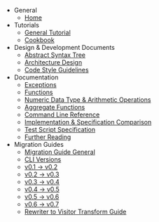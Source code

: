 * General
  * [Home](https://github.com/partiql/partiql-lang-kotlin/wiki/Home)
* Tutorials
  * [General Tutorial](https://github.com/partiql/partiql-lang-kotlin/wiki/Tutorial)
  * [Cookbook](https://github.com/partiql/partiql-lang-kotlin/wiki/Cookbook)
* Design & Development Documents
  * [Abstract Syntax Tree](https://github.com/partiql/partiql-lang-kotlin/wiki/Abstract-Syntax-Tree)
  * [Architecture Design](https://github.com/partiql/partiql-lang-kotlin/wiki/Architecture-Design)
  * [Code Style Guidelines](https://github.com/partiql/partiql-lang-kotlin/wiki/CODE-STYLE)
* Documentation
  * [Exceptions](https://github.com/partiql/partiql-lang-kotlin/wiki/Exceptions)
  * [Functions](https://github.com/partiql/partiql-lang-kotlin/wiki/Functions)
  * [Numeric Data Type & Arithmetic Operations](https://github.com/partiql/partiql-lang-kotlin/wiki/Numeric-Data-Tyoe-&-Arithmetic-Operations)
  * [Aggregate Functions](https://github.com/partiql/partiql-lang-kotlin/wiki/Aggregate-Functions)
  * [Command Line Reference](https://github.com/partiql/partiql-lang-kotlin/wiki/Command-Line-Tutorial)
  * [Implementation & Specification Comparison](https://github.com/partiql/partiql-lang-kotlin/wiki/Implementation-&-Specification-Comparison)
  * [Test Script Specification](https://github.com/partiql/partiql-lang-kotlin/wiki/Test-Script-Specification)
  * [Further Reading](https://github.com/partiql/partiql-lang-kotlin/wiki/Further-Reading)
* Migration Guides
  * [Migration Guide General](https://github.com/partiql/partiql-lang-kotlin/wiki/migration-guide)
  * [CLI Versions](https://github.com/partiql/partiql-lang-kotlin/wiki/cli-versions)
  * [v0.1 -> v0.2](https://github.com/partiql/partiql-lang-kotlin/wiki/v0.1-to-v0.2-migration)
  * [v0.2 -> v0.3](https://github.com/partiql/partiql-lang-kotlin/wiki/v0.2-to-v0.3-migration)
  * [v0.3 -> v0.4](https://github.com/partiql/partiql-lang-kotlin/wiki/v0.3-to-v0.4-migration)
  * [v0.4 -> v0.5](https://github.com/partiql/partiql-lang-kotlin/wiki/v0.4-to-v0.5-migration)
  * [v0.5 -> v0.6](https://github.com/partiql/partiql-lang-kotlin/wiki/v0.5-to-v0.6-migration)
  * [v0.6 -> v0.7](https://github.com/partiql/partiql-lang-kotlin/wiki/v0.6-to-v0.7-migration)
  * [Rewriter to Visitor Transform Guide](https://github.com/partiql/partiql-lang-kotlin/wiki/Rewriter-to-Visitor-Transform-Guide)
